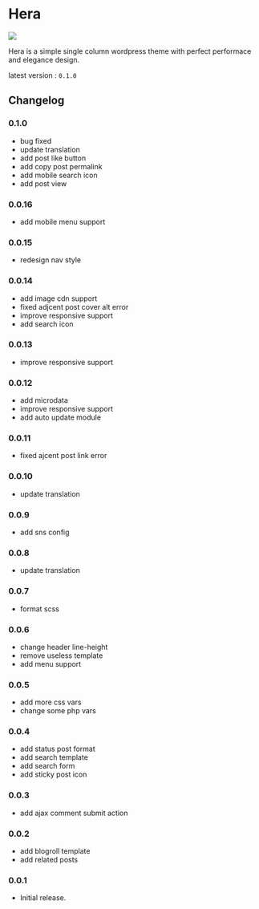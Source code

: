 # Hera

![](https://static.fatesinger.com/2024/12/2u80bhyxkmru4o9j.png)

Hera is a simple single column wordpress theme with perfect performace and elegance design.

latest version : `0.1.0`

## Changelog

### 0.1.0

- bug fixed
- update translation
- add post like button
- add copy post permalink
- add mobile search icon
- add post view

### 0.0.16

- add mobile menu support

### 0.0.15

- redesign nav style

### 0.0.14

- add image cdn support
- fixed adjcent post cover alt error
- improve responsive support
- add search icon

### 0.0.13

- improve responsive support

### 0.0.12

- add microdata
- improve responsive support
- add auto update module

### 0.0.11

- fixed ajcent post link error

### 0.0.10

- update translation

### 0.0.9

- add sns config

### 0.0.8

- update translation

### 0.0.7

- format scss

### 0.0.6

- change header line-height
- remove useless template
- add menu support

### 0.0.5

- add more css vars
- change some php vars

### 0.0.4

- add status post format
- add search template
- add search form
- add sticky post icon

### 0.0.3

- add ajax comment submit action

### 0.0.2

- add blogroll template
- add related posts

### 0.0.1

- Initial release.
